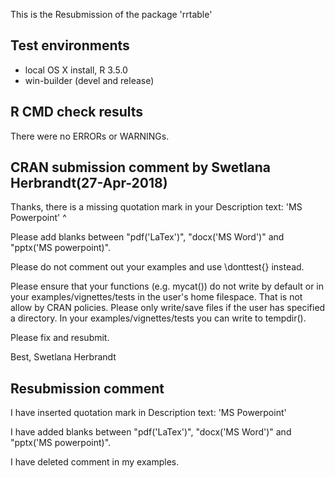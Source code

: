 This is the Resubmission of the package 'rrtable'

## Test environments
* local OS X install, R 3.5.0
* win-builder (devel and release)

## R CMD check results
There were no ERRORs or WARNINGs.


## CRAN submission comment by Swetlana Herbrandt(27-Apr-2018)

Thanks, there is a missing quotation mark in your Description text:
'MS Powerpoint'
	      ^

Please add blanks between
"pdf('LaTex')", "docx('MS Word')" and "pptx('MS powerpoint)".


Please do not comment out your examples and use \donttest{} instead.


Please ensure that your functions (e.g. mycat()) do not write by default or in your examples/vignettes/tests in the user's home filespace. That is not allow by CRAN policies. Please only write/save files if the user has specified a directory. In your examples/vignettes/tests you can write to tempdir().


Please fix and resubmit.

Best,
Swetlana Herbrandt


## Resubmission comment

I have inserted quotation mark in Description text: 'MS Powerpoint'

I have added blanks between 
"pdf('LaTex')", "docx('MS Word')" and "pptx('MS powerpoint)".

I have deleted comment in my examples.
